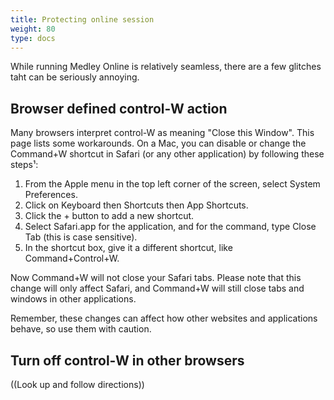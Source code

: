 ```yaml
---
title: Protecting online session
weight: 80
type: docs
---
```

While running Medley Online is relatively seamless, there are a few glitches taht can be seriously annoying.

## Browser defined control-W action

Many browsers interpret control-W as meaning "Close this Window".
This page lists some workarounds.
On a Mac, you can disable or change the Command+W shortcut in Safari (or any other application) by following these steps¹:

1. From the Apple menu in the top left corner of the screen, select System Preferences.
2. Click on Keyboard then Shortcuts then App Shortcuts.
3. Click the + button to add a new shortcut.
4. Select Safari.app for the application, and for the command, type Close Tab (this is case sensitive).
5. In the shortcut box, give it a different shortcut, like Command+Control+W.

Now Command+W will not close your Safari tabs. Please note that this change will only affect Safari, and Command+W will still close tabs and windows in other applications.

Remember, these changes can affect how other websites and applications behave, so use them with caution.

## Turn off control-W in other browsers

((Look up and follow directions))
